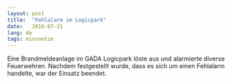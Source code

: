 ```yaml
---
layout: post
title:  "Fehlalarm im Logicpark"
date:   2016-07-21
lang: de
tags: einsaetze
---
```


Eine Brandmeldeanlage im GADA Logicpark löste aus und alarmierte diverse Feuerwehren. Nachdem festgestellt wurde, dass es sich um einen Fehlalarm handelte, war der Einsatz beendet.


